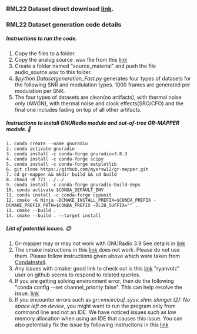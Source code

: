 ### RML22 Dataset direct download [link](https://drive.google.com/file/d/1U8RVJy2IuH5ypyJeeyjwEHzpEtDqxdzO/view?usp=sharing).

### RML22 Dataset generation code details

##### **Instructions to run the code.**

1. Copy the files to a folder.
2. Copy the analog source .wav file from this [link](https://drive.google.com/file/d/1O6LmLO2kw9b_nTPl7z7EthvC0HpTZ-Iz/view?usp=sharing)
3. Create a folder named "source_material" and push the file audio_source.wav to this folder.
4. *$python Datasetgeneration_Fast.py* generates four types of datasets for the following SNR and modulation types. 1000 frames are generated per modulation per SNR.
5. The four types of datasets are clean(no artifacts), with thermal noise only (AWGN), with thermal noise and clock effects(SRO/CFO) and the final one includes fading on top of all other artifacts.


##### **Instructions to install GNURadio module and out-of-tree GR-MAPPER module.**  :cowboy_hat_face:
```
1. conda create --name gnuradio
2. conda activate gnuradio
3. conda install -c conda-forge gnuradio=3.8.3
4. conda install -c conda-forge scipy
5. conda install -c conda-forge matplotlib
6. git clone https://github.com/myersw12/gr-mapper.git
7. cd gr-mapper && mkdir build && cd build
8. chmod -R 777 ../../
9. conda install -c conda-forge gnuradio-build-deps
10. conda activate $CONDA_DEFAULT_ENV
11. conda install -c conda-forge cppunit
12. cmake -G Ninja -DCMAKE_INSTALL_PREFIX=$CONDA_PREFIX -DCMAKE_PREFIX_PATH=$CONDA_PREFIX -DLIB_SUFFIX="" ..
13. cmake --build .
14. cmake --build . --target install

```

##### **List of potential issues.** :confused:

1. Gr-mapper may or may not work with GNURadio 3.9
   See details in [link](https://github.com/conda-forge/gnuradio-feedstock/issues/42)
2. The cmake instructions in this [link](https://github.com/myersw12/gr-mapper) does not work. Please do not use them.
   Please follow instructions given above which were taken from [CondaInstall](https://wiki.gnuradio.org/index.php/CondaInstall).
3. Any issues with cmake: good link to check out is this [link](https://github.com/conda-forge/gnuradio-feedstock/issues/49)
   "ryanvolz" user on github seems to respond to related queries. 
4. If you are getting solving environment error, then do the following "conda config --set channel_priority false". This can help resolve the issue. [link](https://stackoverflow.com/questions/57518050/conda-install-and-update-do-not-work-also-solving-environment-get-errors)
5. If you encounter errors such as *gr::vmcircbuf_sysv_shm: shmget (2): No space left on device*, you might want to run the program only from command line and not an IDE. We have noticed issues such as low memory allocation when using an IDE that causes this issue. You can also potentially fix the issue by following instrucitons in this [link](https://stackoverflow.com/questions/24486153/gnu-radio-python-script-shmget-2-no-space-left-on-device)
